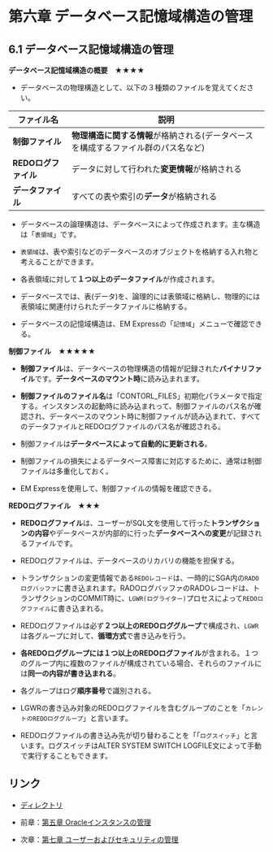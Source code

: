 # 第六章 データベース記憶域構造の管理

## 6.1 データベース記憶域構造の管理

**データベース記憶域構造の概要　★★★★**

+ データベースの物理構造として、以下の３種類のファイルを覚えてください。

|ファイル名 |説明 |
|---- |---- |
|**制御ファイル** |**物理構造に関する情報**が格納される(データベースを構成するファイル群のパス名など) |
|**REDOログファイル**|データに対して行われた**変更情報**が格納される|
|**データファイル** |すべての表や索引の**データ**が格納される|

+ データベースの論理構造は、データベースによって作成されます。主な構造は「```表領域```」です。

+  ```表領域```は、表や索引などのデータベースのオブジェクトを格納する入れ物と考えることができます。

+ 各表領域に対して**１つ以上のデータファイル**が作成されます。

+ データベースでは、表(データ)を、論理的には表領域に格納し、物理的には表領域に関連付けられたデータファイルに格納する。

+ データベースの記憶域構造は、EM Expressの「```記憶域```」メニューで確認できる。

**制御ファイル　★★★★★**

+ **制御ファイル**は、データベースの物理構造の情報が記録された**バイナリファイル**です。**データベースのマウント時**に読み込まれます。

+ **制御ファイルのファイル名**は「CONTORL_FILES」初期化パラメータで指定する。インスタンスの起動時に読み込まれって、制御ファイルのパス名が確認され、データベースのマウント時に制御ファイルが読み込まれて、すべてのデータファイルとREDOログファイルのパス名が確認される。

+ 制御ファイルは**データベースによって自動的に更新される**。

+ 制御ファイルの損失によるデータベース障害に対応するために、通常は制御ファイルは多重化しておく。

+ EM Expressを使用して、制御ファイルの情報を確認できる。

**REDOログファイル　★★★**

+ **REDOログファイル**は、ユーザーがSQL文を使用して行った**トランザクションの内容**やデータベースが内部的に行った**データベースへの変更**が記録されるファイルです。

+ REDOログファイルは、データベースのリカバリの機能を担保する。

+ トランザクションの変更情報である```REDOレコード```は、一時的にSGA内の```RADOログバッファ```に書き込まれます。RADOログバッファのRADOレコードは、トランザクションのCOMMIT時に、```LGWR(ログライター)```プロセスによって```REDOログファイル```に書き込まれる。

+ REDOログファイルは必ず**２つ以上のREDOロググループ**で構成され、```LGWR```は各グループに対して、**循環方式**で書き込みを行う。

+ **各REDOロググループには１つ以上のREDOログファイル**が含まれる。１つのグループ内に複数のファイルが構成されている場合、それらのファイルには**同一の内容が書き込まれる**。

+ 各グループはログ**順序番号**で識別される。

+ LGWRの書き込み対象のREDOログファイルを含むグループのことを「```カレントのREDOロググループ```」と言います。

+ REDOログファイルの書き込み先が切り替わることを「「```ログスイッチ```」と言います。ログスイッチはALTER SYSTEM SWITCH LOGFILE文によって手動で実行することもできます。















## リンク

- [ディレクトリ](./../directory.md)

- 前章：[第五章 Oracleインスタンスの管理](Chapter05.md)

- 次章：[第七章 ユーザーおよびセキュリティの管理](Chapter07.md)
